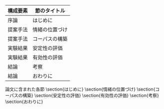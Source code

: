 構成要素 | 節のタイトル
 --- | --- 
序論 | はじめに
提案手法 | 情緒の位置づけ
提案手法 | コーパスの構築
実験結果 | 安定性の評価
実験結果 | 有効性の評価
結論 | 考察
結論 | おわりに

論文に含まれた各節
\section{はじめに}
\section{情緒の位置づけ}
\section{コーパスの構築}
\section{安定性の評価}
\section{有効性の評価}
\section{考察}
\section{おわりに}
